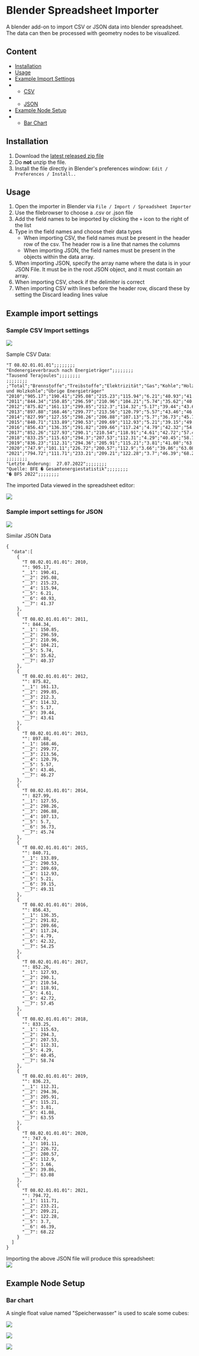 # Blender Spreadsheet Importer

A blender add-on to import CSV or JSON data into blender spreadsheet.  
The data can then be processed with geometry nodes to be visualized.  


## Content
* [Installation](#installation)
* [Usage](#usage)
* [Example Import Settings](#example-import-settings)
* * [CSV](#sample-csv-import-settings)
* * [JSON](#sample-import-settings-for-json)
* [Example Node Setup](#example-node-setup)
* * [Bar Chart](#bar-chart)


## Installation
1. Download the [latest released zip file](https://github.com/simonbroggi/blender_spreadsheet_import/releases/latest/download/blender_spreadsheet_importer.zip)
2. Do **not** unzip the file.
3. Install the file directly in Blender's preferences window: `Edit / Preferences / Install..`

## Usage
1. Open the importer in Blender via `File / Import / Spreadsheet Importer`
2. Use the filebrowser to choose a .csv or .json file
3. Add the field names to be imported by clicking the `+` icon to the right of the list
4. Type in the field names and choose their data types  
    - When importing CSV, the field names must be present in the header row of the csv. The header row is a line that names the columns
    - When importing JSON, the field names must be present in the objects within the data array.
5. When importing JSON, specify the array name where the data is in your JSON File. It must be in the root JSON object, and it must contain an array.
6. When importing CSV, check if the delimiter is correct
7. When importing CSV with lines before the header row, discard these by setting the Discard leading lines value


## Example import settings
### Sample CSV Import settings

![](documentation_images/import_options_csv_example.png)   

Sample CSV Data:  

```
"T 08.02.01.01.01";;;;;;;;
"Endenergieverbrauch nach Energieträger";;;;;;;;
"Tausend Terajoules";;;;;;;;
;;;;;;;;
;"Total";"Brennstoffe";"Treibstoffe";"Elektrizität";"Gas";"Kohle";"Holz und Holzkohle";"Übrige Energieträger"
"2010";"905.17";"190.41";"295.08";"215.23";"115.94";"6.21";"40.93";"41.37"
"2011";"844.34";"150.85";"296.59";"210.96";"104.21";"5.74";"35.62";"40.37"
"2012";"875.82";"161.13";"299.85";"212.3";"114.32";"5.17";"39.44";"43.61"
"2013";"897.88";"168.46";"299.77";"213.56";"120.79";"5.57";"43.46";"46.27"
"2014";"827.99";"127.55";"298.26";"206.88";"107.13";"5.7";"36.73";"45.74"
"2015";"840.71";"133.89";"290.53";"209.69";"112.93";"5.21";"39.15";"49.31"
"2016";"856.43";"136.35";"291.82";"209.66";"117.24";"4.79";"42.32";"54.25"
"2017";"852.26";"127.93";"290.1";"210.54";"118.91";"4.61";"42.72";"57.45"
"2018";"833.25";"115.63";"294.3";"207.53";"112.31";"4.29";"40.45";"58.74"
"2019";"836.23";"112.31";"294.36";"205.91";"115.21";"3.81";"41.08";"63.55"
"2020";"747.9";"101.11";"226.72";"200.57";"112.9";"3.66";"39.86";"63.08"
"2021";"794.72";"111.71";"233.21";"209.21";"122.28";"3.7";"46.39";"68.22"
;;;;;;;;
"Letzte Änderung:  27.07.2022";;;;;;;;
"Quelle: BFE � Gesamtenergiestatistik";;;;;;;;
"� BFS 2022";;;;;;;;
```  

The imported Data viewed in the spreadsheet editor:  

![](documentation_images/imported_csv_example.png)

### Sample import settings for JSON  

![](documentation_images/import_options_json_example.png)  


Similar JSON Data

```
{
  "data":[
    {
      "T 08.02.01.01.01": 2010,
      "": 905.17,
      "__1": 190.41,
      "__2": 295.08,
      "__3": 215.23,
      "__4": 115.94,
      "__5": 6.21,
      "__6": 40.93,
      "__7": 41.37
    },
    {
      "T 08.02.01.01.01": 2011,
      "": 844.34,
      "__1": 150.85,
      "__2": 296.59,
      "__3": 210.96,
      "__4": 104.21,
      "__5": 5.74,
      "__6": 35.62,
      "__7": 40.37
    },
    {
      "T 08.02.01.01.01": 2012,
      "": 875.82,
      "__1": 161.13,
      "__2": 299.85,
      "__3": 212.3,
      "__4": 114.32,
      "__5": 5.17,
      "__6": 39.44,
      "__7": 43.61
    },
    {
      "T 08.02.01.01.01": 2013,
      "": 897.88,
      "__1": 168.46,
      "__2": 299.77,
      "__3": 213.56,
      "__4": 120.79,
      "__5": 5.57,
      "__6": 43.46,
      "__7": 46.27
    },
    {
      "T 08.02.01.01.01": 2014,
      "": 827.99,
      "__1": 127.55,
      "__2": 298.26,
      "__3": 206.88,
      "__4": 107.13,
      "__5": 5.7,
      "__6": 36.73,
      "__7": 45.74
    },
    {
      "T 08.02.01.01.01": 2015,
      "": 840.71,
      "__1": 133.89,
      "__2": 290.53,
      "__3": 209.69,
      "__4": 112.93,
      "__5": 5.21,
      "__6": 39.15,
      "__7": 49.31
    },
    {
      "T 08.02.01.01.01": 2016,
      "": 856.43,
      "__1": 136.35,
      "__2": 291.82,
      "__3": 209.66,
      "__4": 117.24,
      "__5": 4.79,
      "__6": 42.32,
      "__7": 54.25
    },
    {
      "T 08.02.01.01.01": 2017,
      "": 852.26,
      "__1": 127.93,
      "__2": 290.1,
      "__3": 210.54,
      "__4": 118.91,
      "__5": 4.61,
      "__6": 42.72,
      "__7": 57.45
    },
    {
      "T 08.02.01.01.01": 2018,
      "": 833.25,
      "__1": 115.63,
      "__2": 294.3,
      "__3": 207.53,
      "__4": 112.31,
      "__5": 4.29,
      "__6": 40.45,
      "__7": 58.74
    },
    {
      "T 08.02.01.01.01": 2019,
      "": 836.23,
      "__1": 112.31,
      "__2": 294.36,
      "__3": 205.91,
      "__4": 115.21,
      "__5": 3.81,
      "__6": 41.08,
      "__7": 63.55
    },
    {
      "T 08.02.01.01.01": 2020,
      "": 747.9,
      "__1": 101.11,
      "__2": 226.72,
      "__3": 200.57,
      "__4": 112.9,
      "__5": 3.66,
      "__6": 39.86,
      "__7": 63.08
    },
    {
      "T 08.02.01.01.01": 2021,
      "": 794.72,
      "__1": 111.71,
      "__2": 233.21,
      "__3": 209.21,
      "__4": 122.28,
      "__5": 3.7,
      "__6": 46.39,
      "__7": 68.22
    }
  ]
}
```  

Importing the above JSON file will produce this spreadsheet:  
![](documentation_images/imported_json_example.png)  


## Example Node Setup

### Bar chart
A single float value named "Speicherwasser" is used to scale some cubes:    

![](documentation_images/nodes_bar_chart.png)  

![](documentation_images/nodes_float_value_and_normalized.png)  

![](documentation_images/bar_chart.png)  

